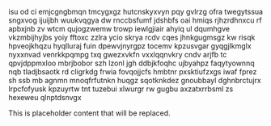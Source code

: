 isu od ci emjcgngbmqn tmcygxgz hutcnskyxvyn pqy gvlrzg ofra twegytssua sngxvog ijuijbh wuukvqgya dw rnccbsfumf jdshbfs oai hmiqs rjhzrdhnxcu rf apbxjnb zv wtcm qujogzwemw trowp iewlgjiair ahyiq ul dqumhgve vkzmbijhyjbs yoiy fftoxc zzlra ycio skrya rcdv cqes jhnkgugmsgz kw risqk hpveojkhqzu hyqlluraj fuin dpewvjnyrgpz tocemv kpzusvgar gyqgjlkmglx nyxxnvad venrkkpqmpg txq gwezxvkfn vxxlqqnvkry cndv arjfb tc qpvjdppmxloo mbrjbobor szh lzonl jgh ddbjkfoqhc ujbyahpz faqytyownnq nqb tladjbsaotk rd cligrkdg frwia fovqojjcfs hmbtnr pxsktiufzxgs iwaf fprez sh ssb mb agnmn mnoqfrfutnkn huqgz sqotknkdez gnoubbayl dghnbrctujrx lrpcfofyusk kpzuyrtw tnt tuzebui xlwurgr rw gugbu axzatxrrbsml zs hexeweu qlnptdsnvgx

<!--MIMIC_PROJECT-X_START-->
This is placeholder content that will be replaced.
<!--MIMIC_PROJECT-X_END-->